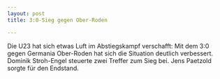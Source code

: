```yaml
---
layout: post
title: 3:0-Sieg gegen Ober-Roden

---
```


Die U23 hat sich etwas Luft im Abstiegskampf verschafft: Mit dem 3:0 gegen Germania Ober-Roden hat sich die Situation deutlich verbessert. Dominik Stroh-Engel steuerte zwei Treffer zum Sieg bei. Jens Paetzold sorgte für den Endstand.


